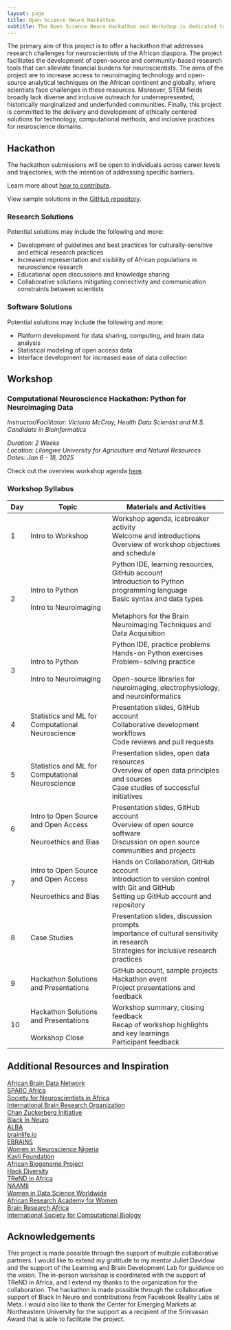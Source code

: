 ```yaml
---
layout: page
title: Open Science Neuro Hackathon
subtitle: The Open Science Neuro Hackathon and Workshop is dedicated to building training, research, and software tools for neuroscientists and researchers across the African diaspora and continent.
---
```


The primary aim of this project is to offer a hackathon that addresses research challenges for neuroscientists of the African diaspora. The project facilitates the development of open-source and community-based research tools that can alleviate financial burdens for neuroscientists. The aims of the project are to increase access to neuroimaging technology and open-source analytical techniques on the African continent and globally, where scientists face challenges in these resources. Moreover, STEM fields broadly lack diverse and inclusive outreach for underrepresented, historically marginalized and underfunded communities. Finally, this project is committed to the delivery and development of ethically centered solutions for technology, computational methods, and inclusive practices for neuroscience domains.

## Hackathon

The hackathon submissions will be open to individuals across career levels and trajectories, with the intention of addressing specific barriers.

Learn more about [how to contribute](https://github.com/victoriamccray/Hackathon/blob/main/CONTRIBUTING.md).

View sample solutions in the [GitHub repository](https://github.com/victoriamccray/Hackathon/tree/main).

### Research Solutions

Potential solutions may include the following and more:

- Development of guidelines and best practices for culturally-sensitive and ethical research practices
- Increased representation and visibility of African populations in neuroscience research
- Educational open discussions and knowledge sharing
- Collaborative solutions mitigating connectivity and communication constraints between scientists

### Software Solutions

Potential solutions may include the following and more:

- Platform development for data sharing, computing, and brain data analysis
- Statistical modeling of open access data
- Interface development for increased ease of data collection

## Workshop

### Computational Neuroscience Hackathon: Python for Neuroimaging Data

*Instructor/Facilitator: Victoria McCray, Health Data Scientist and M.S. Candidate in Bioinformatics*

*Duration: 2 Weeks*
<br>*Location: Lilongwe University for Agriculture and Natural Resources*
<br>*Dates: Jan 6 - 18, 2025*

Check out the overview workshop agenda [here](assets/img/workshop-agenda.pdf).

### Workshop Syllabus

| Day | Topic                                     | Materials and Activities                                                                                         |
|-----|-------------------------------------------|-------------------------------------------------------------------------------------------------------------------|
| 1   | Intro to Workshop                        | Workshop agenda, icebreaker activity<br>Welcome and introductions<br>Overview of workshop objectives and schedule |
| 2   | Intro to Python<br><br>Intro to Neuroimaging                    | Python IDE, learning resources, GitHub account<br>Introduction to Python programming language<br>Basic syntax and data types<br><br> Metaphors for the Brain<br>Neuroimaging Techniques and Data Acquisition |
| 3   | Intro to Python<br><br>Intro to Neuroimaging                         | Python IDE, practice problems<br>Hands-on Python exercises<br>Problem-solving practice<br><br>Open-source libraries for neuroimaging, electrophysiology, and neuroinformatics                            |
| 4   | Statistics and ML for Computational Neuroscience         | Presentation slides, GitHub account<br>Collaborative development workflows<br>Code reviews and pull requests       |
| 5   | Statistics and ML for Computational Neuroscience                | Presentation slides, open data resources<br>Overview of open data principles and sources<br>Case studies of successful initiatives |
| 6   | Intro to Open Source and Open Access<br><br>Neuroethics and Bias                     | Presentation slides, GitHub account<br>Overview of open source software<br>Discussion on open source communities and projects |
| 7   | Intro to Open Source and Open Access<br><br>Neuroethics and Bias                            | Hands on Collaboration, GitHub account<br>Introduction to version control with Git and GitHub<br>Setting up GitHub account and repository |
| 8   | Case Studies        | Presentation slides, discussion prompts<br>Importance of cultural sensitivity in research<br>Strategies for inclusive research practices |
| 9   | Hackathon Solutions and Presentations          | GitHub account, sample projects<br>Hackathon event<br>Project presentations and feedback                           |
| 10  | Hackathon Solutions and Presentations<br><br>Workshop Close                           | Workshop summary, closing feedback<br>Recap of workshop highlights and key learnings<br>Participant feedback      |


## Additional Resources and Inspiration

[African Brain Data Network](https://africanbraindatanetwork.com/)
<br>[SPARC Africa](https://sparcopen.org/people/sparc-africa/)
<br>[Society for Neuroscientists in Africa](https://sonafrica.org/)
<br>[International Brain Research Organization](https://ibro.org/)
<br>[Chan Zuckerberg Initiative](https://chanzuckerberg.com/eoss/)
<br>[Black In Neuro](https://blackinneuro.com/)
<br>[ALBA](https://www.alba.network/)
<br>[brainlife.io](https://brainlife.io/about/)
<br>[EBRAINS](https://www.ebrains.eu/)
<br>[Women in Neuroscience Nigeria](https://www.winng.org.ng/)
<br>[Kavli Foundation](https://www.kavlifoundation.org/)
<br>[African Biogenome Project](https://africanbiogenome.org/)
<br>[Hack Diversity](https://www.hackdiversity.com/)
<br>[TReND in Africa](https://trendinafrica.org/)
<br>[NAAMII](https://www.naamii.org.np/)
<br>[Women in Data Science Worldwide](https://www.widsworldwide.org/)
<br>[African Research Academy for Women](https://www.africanwomenresearchers.org/)
<br>[Brain Research Africa](https://brainafrica.org/)
<br>[International Society for Computational Biology](https://www.iscb.org/)

## Acknowledgements

This project is made possible through the support of multiple collaborative partners. I would like to extend my gratitude to my mentor Juliet Davidow and the support of the Learning and Brain Development Lab for guidance on the vision. The in-person workshop is coordinated with the support of TReND in Africa, and I extend my thanks to the organization for the collaboration. The hackathon is made possible through the collaborative support of Black In Neuro and contributions from Facebook Reality Labs at Meta. I would also like to thank the Center for Emerging Markets at Northeastern University for the support as a recipient of the Srinivasan Award that is able to facilitate the project.
